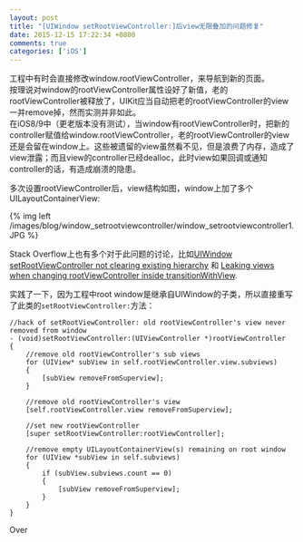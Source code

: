 ```yaml
---
layout: post
title: "[UIWindow setRootViewController:]后view无限叠加的问题修复"
date: 2015-12-15 17:22:34 +0800
comments: true
categories: ['iOS']
---
```


工程中有时会直接修改window.rootViewController，来导航到新的页面。  
按理说对window的rootViewController属性设好了新值，老的rootViewController被释放了，UIKit应当自动把老的rootViewController的view一并remove掉，然而实测并非如此。  
在iOS8/9中（更老版本没有测试），当window有rootViewController时，把新的controller赋值给window.rootViewController，老的rootViewController的view还是会留在window上。这些被遗留的view虽然看不见，但是浪费了内存，造成了view泄露；而且view的controller已经dealloc，此时view如果回调或通知controller的话，有造成崩溃的隐患。  

多次设置rootViewController后，view结构如图，window上加了多个UILayoutContainerView:  

{% img left /images/blog/window_setrootviewcontroller/window_setrootviewcontroller1.JPG %}  

<!--more-->

Stack Overflow上也有多个对于此问题的讨论，比如[UIWindow setRootViewController not clearing existing hierarchy](http://stackoverflow.com/questions/26795825/uiwindow-setrootviewcontroller-not-clearing-existing-hierarchy) 和 [Leaking views when changing rootViewController inside transitionWithView](http://stackoverflow.com/questions/26763020/leaking-views-when-changing-rootviewcontroller-inside-transitionwithview).  

实践了一下，因为工程中root window是继承自UIWindow的子类，所以直接重写了此类的`setRootViewController:`方法：  

```
//hack of setRootViewController: old rootViewController's view never removed from window
- (void)setRootViewController:(UIViewController *)rootViewController
{
    //remove old rootViewController's sub views
    for (UIView* subView in self.rootViewController.view.subviews)
    {
        [subView removeFromSuperview];
    }
    
    //remove old rootViewController's view
    [self.rootViewController.view removeFromSuperview];
    
    //set new rootViewController
    [super setRootViewController:rootViewController];
    
    //remove empty UILayoutContainerView(s) remaining on root window
    for (UIView *subView in self.subviews)
    {
        if (subView.subviews.count == 0)
        {
            [subView removeFromSuperview];
        }
    }
}
```

Over  